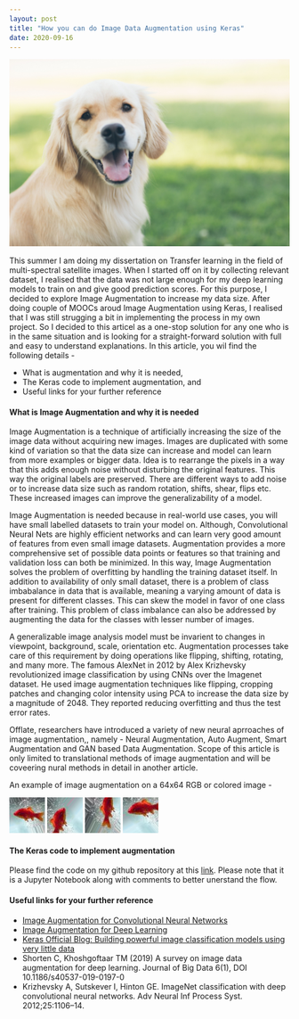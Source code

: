```yaml
---
layout: post
title: "How you can do Image Data Augmentation using Keras"
date: 2020-09-16
---
```


![](/images/john-price-wzRQfEw9CMc-unsplash.jpg)

This summer I am doing my dissertation on Transfer learning in the field of multi-spectral satellite images. When I started off on it by collecting relevant dataset, I realised that the data was not large enough for my deep learning models to train on and give good prediction scores. For this purpose, I decided to explore Image Augmentation to increase my data size. After doing couple of MOOCs aroud Image Augmentation using Keras, I realised that I was still strugging a bit in implementing the process in my own project. So I decided to this articel as a one-stop solution for any one who is in the same situation and is looking for a straight-forward solution with full and easy to understand explanations. 
In this article, you wil find the following details -
- What is augmentation and why it is needed, 
- The Keras code to implement augmentation, and
- Useful links for your further reference

#### What is Image Augmentation and why it is needed
Image Augmentation is a technique of artificially increasing the size of the image data without acquiring new images. Images are duplicated with some kind of variation so that the data size can increase and model can learn from more examples or bigger data. Idea is to rearrange the pixels in a way that this adds enough noise without disturbing the original features. This way the original labels are preserved. There are different ways to add noise or to increase data size such as random rotation, shifts, shear, flips etc. These increased images can improve the generalizability of a model.

Image Augmentation is needed because in real-world use cases, you will have small labelled datasets to train your model on. Although, Convolutional Neural Nets are highly efficient networks and can learn very good amount of features from even small image datasets. Augmentation provides a more comprehensive set of possible data points or features so that training and validation loss can both be minimized. In this way, Image Augmentation solves the problem of overfitting by handling the training dataset itself. In addition to availability of only small dataset, there is a problem of class imbabalance in data that is available, meaning a varying amount of data is present for different classes. This can skew the model in favor of one class after training. This problem of class imbalance can also be addressed by augmenting the data for the classes with lesser number of images.

A generalizable image analysis model must be invarient to changes in viewpoint, background, scale, orientation etc. Augmentation processes take care of this requirement by doing operations like flipping, shifting, rotating, and many more. The famous AlexNet in 2012 by Alex Krizhevsky revolutionized image classification by using CNNs over the Imagenet dataset. He used image augmentation techniques like flipping, cropping patches and changing color intensity using PCA to increase the data size by a magnitude of 2048. They reported reducing overfitting and thus the test error rates.

Offlate, researchers have introduced a variety of new neural aprroaches of image augmentation,, namely - Neural Augmentation, Auto Augment, Smart Augmentation and GAN based Data Augmentation. Scope of this article is only limited to translational methods of image augmentation and will be coveering nural methods in detail in another article. 

An example of image augmentation on a 64x64 RGB or colored image -

![](/images/_2_1839230.png)     ![](/images/_2_2989151.png)     ![](/images/_2_5985086.png)     ![](/images/_2_6416129.png) 

#### The Keras code to implement augmentation
Please find the code on my github repository at this [link](https://github.com/yvrjsharma/Image-Analysis/blob/master/Image%20Augmentation%20Using%20Keras%20ImageDataGenerator.ipynb). Please note that it is a Jupyter Notebook along with comments to better unerstand the flow.

#### Useful links for your further reference
- [Image Augmentation for Convolutional Neural Networks](https://opendatascience.com/image-augmentation-for-convolutional-neural-networks/)
- [Image Augmentation for Deep Learning](https://towardsdatascience.com/image-augmentation-for-deep-learning-histogram-equalization-a71387f609b2)
- [Keras Official Blog: Building powerful image classification models using very little data](https://blog.keras.io/building-powerful-image-classification-models-using-very-little-data.html)
- Shorten C, Khoshgoftaar TM (2019) A survey on image data augmentation for deep learning. Journal of Big Data 6(1), DOI 10.1186/s40537-019-0197-0
- Krizhevsky A, Sutskever I, Hinton GE. ImageNet classification with deep convolutional neural networks. Adv Neural Inf Process Syst. 2012;25:1106–14.

